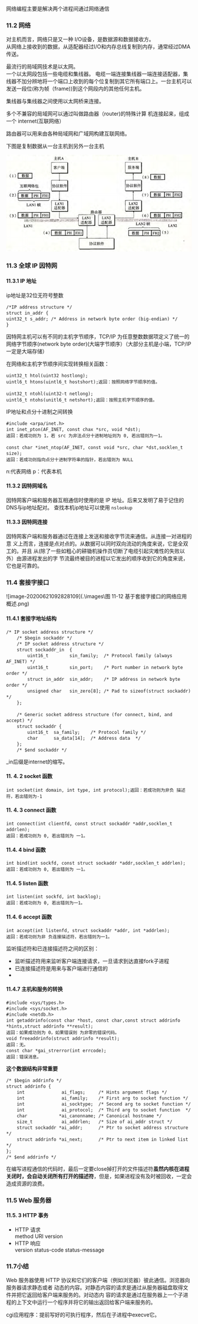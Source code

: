 网络编程主要是解决两个进程间通过网络通信
### 11.2 网络
对主机而言，网络只是又一种 I/O设备，是数据源和数据接收方。  
从网络上接收到的数据，从适配器经过I/O和内存总线复制到内存，通常经过DMA传送。

最流行的局域网技术是以太网。    
一个以太网段包括一些电缆和集线器。  电缆一端连接集线器一端连接适配器，集线器不加分辨地将一个端口上收到的每个位复制到其它所有端口上。一台主机可以发送一段位(称为帧（frame))到这个网段内的其他任何主机。  

集线器与集线器之间使用以太网桥来连接。  

多个不兼容的局域网可以通过叫做路由器（router)的特殊计算
机连接起来，组成一个 internet(互联网络）  

路由器可以用来由各种局域网和广域网构建互联网络。



下图是复制数据从一台主机到另外一台主机

![image-20200621090851609](.\images\image-20200621090851609.png)

### 11.3 全球 IP 因特网
#### 11.3.1 IP 地址
ip地址是32位无符号整数

```
/*IP address structure */
struct in_addr {
uint32_t s_addr; /* Address in network byte order (big-endian) */
}
```

因特网主机可以有不同的主机字节顺序，TCP/IP 为任意整数数据项定义了统一的
网络字节顺序(network byte order)(大端字节顺序）（大部分主机是小端，TCP/IP一定是大端存储）


在网络和主机字节顺序间实现转换相关函数：

```
uint32_t htol(uint32 hostlong);
uintl6_t htons(uintl6_t hostshort);返回：按照网络字节顺序的值。  

uint32_t ntohl(uint32-t netlong);
uintl6_t ntohs(unitl6_t netshort);返回：按照主机字节顺序的值。
```
IP地址和点分十进制之间转换

```
#include <arpa/inet.h>
int inet_pton(AF_INET, const chax *src, void *dst);
返回：若成功则为 1，若 src 为非法点分十进制地址则为 0, 若出错则为一1。  

const char *inet_ntop(AF_INET, const void *src, char *dst,socklen_t size);
返回：若成功则指向点分十进制字符串的指针，若出错则为 NULL
```
n:代表网络 p：代表本机

#### 11.3.2 因特网域名
因特网客户端和服务器互相通信时使用的是 IP 地址。后来又发明了易于记住的DNS与ip地址配对。
查找本机ip地址可以使用  `nslookup`

#### 11.3.3 因特网连接
因特网客户端和服务器通过在连接上发送和接收字节流来通信。从连接一对进程的意
义上而言，连接是点对点的。从数据可以同时双向流动的角度来说，它是全双工的。并且
从(除了一些如粗心的耕锄机操作员切断了电缆引起灾难性的失败以外）由源进程发出的字
节流最终被目的进程以它发出的顺序收到它的角度来说，它也是可靠的。

### 11.4 套接字接口

![image-20200621092828109](.\images\图 11-12 基于套接字接口的网络应用概述.png)

#### 11.4.1 套接字地址结构
```
/* IP socket address structure */
    /* $begin sockaddr */
    /* IP socket address structure */
    struct sockaddr_in  {
        uint16_t        sin_family;  /* Protocol family (always AF_INET) */
        uint16_t        sin_port;    /* Port number in network byte order */
        struct in_addr  sin_addr;    /* IP address in network byte order */
        unsigned char   sin_zero[8]; /* Pad to sizeof(struct sockaddr) */
    };

    /* Generic socket address structure (for connect, bind, and accept) */
    struct sockaddr {
        uint16_t  sa_family;    /* Protocol family */
        char      sa_data[14];  /* Address data  */
    };	
    /* $end sockaddr */
```
_in后缀是internet的缩写。

#### 11. 4. 2 socket 函数

```
int socket(int domain, int type, int protocol);返回：若成功则为非负 描述符，若出错则为-1
```
#### 11. 4. 3 connect 函数

```
int connect(int clientfd, const struct sockaddr *addr,socklen_t addrlen);
返回：若成功则为 0, 若出错则为 一1。
```
####  11.4. 4 bind 函数

```
int bind(int sockfd, const struct sockaddr *addr,socklen_t addrlen);
返回：若成功则为 0, 若出错则为 一1。
```

#### 11.4. 5 listen 函数

```
int listen(int sockfd, int backlog);
返回：若成功则为 0, 若出错则为一1。
```
#### 11.4. 6 accept 函数

```
int accept(int listenfd, struct sockaddr *addr, int *addrlen);
返回：若成功则为非 负连接描述符，若出错则为一1。
```
监听描述符和已连接描述符之间的区别：
- 监听描述符用来监听客户端连接请求，一旦请求到达直接fork子进程
- 已连接描述符是用来与客户端进行通信的
- 
#### 11.4.7 主机和服务的转换

```
#include <sys/types.h>
#include <sys/socket.h>
#include <netdb.h>
int getaddrinfo(const char *host, const char,const struct addrinfo *hints,struct addrinfo **result);  
返回：如果成功则为 0，如果错误则 为非零的错误代码。
void freeaddrinfo(struct addrinfo *result);  
返回：无。
const char *gai_strerror(int errcode);
返回：错误消息。
```

**这个数据结构非常重要**
```
/* $begin addrinfo */
struct addrinfo {
    int              ai_flags;     /* Hints argument flags */
    int              ai_family;    /* First arg to socket function */
    int              ai_socktype;  /* Second arg to socket function */
    int              ai_protocol;  /* Third arg to socket function  */
    char            *ai_canonname; /* Canonical hostname */
    size_t           ai_addrlen;   /* Size of ai_addr struct */
    struct sockaddr *ai_addr;      /* Ptr to socket address structure */
    struct addrinfo *ai_next;      /* Ptr to next item in linked list */
};
/* $end addrinfo */
```
在编写进程通信的代码时，最后一定要close掉打开的文件描述符**虽然内核在进程关闭时，会自动关闭所有打开的描述符**，但是，如果进程没有及时被回收，一定会造成资源的浪费。 

### 11.5 Web 服务器
#### 11.5. 3 HTTP 事务
- HTTP 请求  
method URI version  
- HTTP 响应   
version status-code status-message

### 11.7小结
Web 服务器使用 HTTP 协议和它们的客户端（例如浏览器）彼此通信。浏览器向服务器请求静态或者
动态的内容。对静态内容的请求是通过从服务器磁盘取得文件并把它返回给客户端来服务的。对动态内
容的请求是通过在服务器上一个子进程的上下文中运行一个程序并将它的输出返回给客户端来服务的。  

cgi应用程序：提前写好的可执行程序，然后在子进程中execve它。